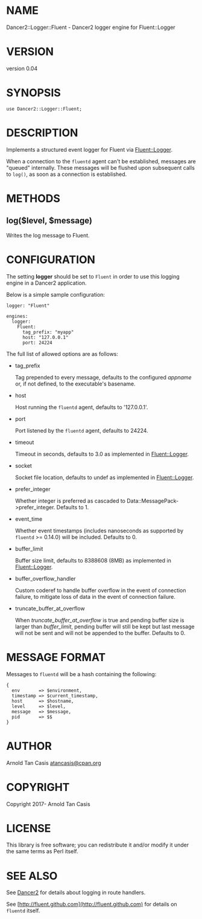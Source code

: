 # NAME

Dancer2::Logger::Fluent - Dancer2 logger engine for Fluent::Logger

# VERSION

version 0.04

# SYNOPSIS

    use Dancer2::Logger::Fluent;

# DESCRIPTION

Implements a structured event logger for Fluent via [Fluent::Logger](https://metacpan.org/pod/Fluent::Logger).

When a connection to the `fluentd` agent can't be established, messages
are "queued" internally. These messages will be flushed upon subsequent
calls to `log()`, as soon as a connection is established.

# METHODS

## log($level, $message)

Writes the log message to Fluent.

# CONFIGURATION

The setting **logger** should be set to `Fluent` in order to use this logging
engine in a Dancer2 application.

Below is a simple sample configuration:

    logger: "Fluent"

    engines:
      logger:
        Fluent:
          tag_prefix: "myapp"
          host: "127.0.0.1"
          port: 24224

The full list of allowed options are as follows:

- tag\_prefix

    Tag prepended to every message, defaults to the configured _appname_ or,
    if not defined, to the executable's basename.

- host

    Host running the `fluentd` agent, defaults to '127.0.0.1'.

- port

    Port listened by the `fluentd` agent, defaults to 24224.

- timeout

    Timeout in seconds, defaults to 3.0 as implemented in
    [Fluent::Logger](https://metacpan.org/pod/Fluent::Logger).

- socket

    Socket file location, defaults to undef as implemented in
    [Fluent::Logger](https://metacpan.org/pod/Fluent::Logger).

- prefer\_integer

    Whether integer is preferred as cascaded to
    Data::MessagePack->prefer\_integer.  Defaults to 1.

- event\_time

    Whether event timestamps (includes nanoseconds as supported by
    `fluentd` >= 0.14.0) will be included. Defaults to 0.

- buffer\_limit

    Buffer size limit, defaults to 8388608 (8MB) as implemented in
    [Fluent::Logger](https://metacpan.org/pod/Fluent::Logger).

- buffer\_overflow\_handler

    Custom coderef to handle buffer overflow in the event of connection
    failure, to mitigate loss of data in the event of connection failure.

- truncate\_buffer\_at\_overflow

    When _truncate\_buffer\_at\_overflow_ is true and pending buffer size is
    larger than _buffer\_limit_, pending buffer will still be kept but last
    message will not be sent and will not be appended to the buffer.
    Defaults to 0.

# MESSAGE FORMAT

Messages to `fluentd` will be a hash containing the following:

    {
      env       => $environment,
      timestamp => $current_timestamp,
      host      => $hostname,
      level     => $level,
      message   => $message,
      pid       => $$
    }

# AUTHOR

Arnold Tan Casis <atancasis@cpan.org>

# COPYRIGHT

Copyright 2017- Arnold Tan Casis

# LICENSE

This library is free software; you can redistribute it and/or modify
it under the same terms as Perl itself.

# SEE ALSO

See [Dancer2](https://metacpan.org/pod/Dancer2) for details about logging in route handlers.

See [http://fluent.github.com](http://fluent.github.com) for details on `fluentd` itself.
